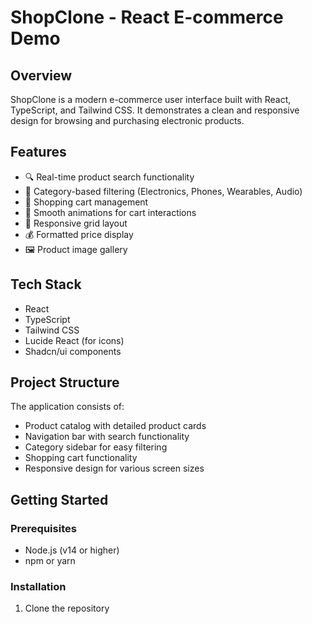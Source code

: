 # ShopClone - React E-commerce Demo

## Overview

ShopClone is a modern e-commerce user interface built with React, TypeScript, and Tailwind CSS. It demonstrates a clean and responsive design for browsing and purchasing electronic products.

## Features

-   🔍 Real-time product search functionality
-   📱 Category-based filtering (Electronics, Phones, Wearables, Audio)
-   🛒 Shopping cart management
-   💫 Smooth animations for cart interactions
-   📱 Responsive grid layout
-   💰 Formatted price display
-   🖼️ Product image gallery

## Tech Stack

-   React
-   TypeScript
-   Tailwind CSS
-   Lucide React (for icons)
-   Shadcn/ui components

## Project Structure

The application consists of:

-   Product catalog with detailed product cards
-   Navigation bar with search functionality
-   Category sidebar for easy filtering
-   Shopping cart functionality
-   Responsive design for various screen sizes

## Getting Started

### Prerequisites

-   Node.js (v14 or higher)
-   npm or yarn

### Installation

1. Clone the repository
